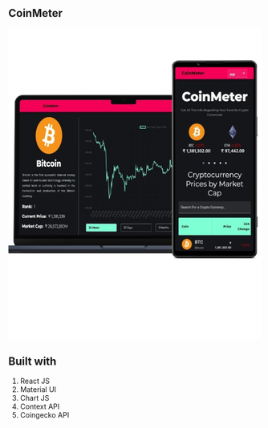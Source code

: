 # <h2>CoinMeter
  
<p align="center">
  <img src="w5.jpg"/>
</p>


## Built with 

  1) React JS
  2) Material UI 
  3) Chart JS
  4) Context API
  5) Coingecko API
